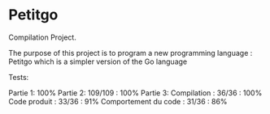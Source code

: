# Petitgo

Compilation Project.

The purpose of this project is to program a new programming language : Petitgo which is a simpler version of the Go language

Tests:

Partie 1: 100%
Partie 2: 109/109 : 100%
Partie 3:
Compilation : 36/36 : 100%
Code produit : 33/36 : 91%
Comportement du code : 31/36 : 86%

